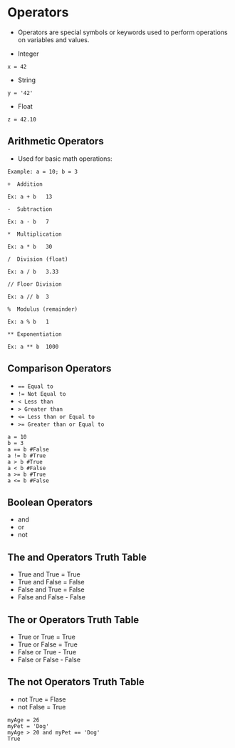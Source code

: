 # Operators
- Operators are special symbols or keywords used to perform operations on variables and values.

- Integer
```
x = 42
```
- String
```
y = '42'
```
- Float
```
z = 42.10
```

## Arithmetic Operators
- Used for basic math operations:
```
Example: a = 10; b = 3
```
`+	Addition`
```
Ex: a + b	13
```
`-	Subtraction`
```
Ex: a - b	7
```
`*	Multiplication`
```
Ex: a * b	30
```
`/	Division (float)`
```
Ex: a / b	3.33
```
`//	Floor Division`
```
Ex: a // b	3
```
`%	Modulus (remainder)`
```
Ex: a % b	1
```
`**	Exponentiation`
```
Ex: a ** b	1000
```
 	
## Comparison Operators
- `== Equal to`
- `!= Not Equal to`
- `< Less than`
- `> Greater than`
- `<= Less than or Equal to`
- `>= Greater than or Equal to`
```
a = 10
b = 3
a == b #False
a != b #True
a > b #True
a < b #False
a >= b #True
a <= b #False
```

## Boolean Operators
- and
- or
- not

## The and Operators Truth Table
- True and True = True
- True and False = False
- False and True = False
- False and False - False

## The or Operators Truth Table
- True or True = True
- True or False = True
- False or True - True
- False or False - False

## The not Operators Truth Table
- not True = Flase
- not False = True

```
myAge = 26
myPet = 'Dog'
myAge > 20 and myPet == 'Dog'
True
```
